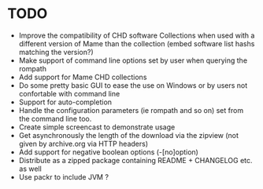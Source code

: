 TODO
====

-   Improve the compatibility of CHD software Collections when used with 
    a different version of Mame than the collection 
    (embed software list hashs matching the version?)
-   Make support of command line options set by user when querying the rompath
-   Add support for Mame CHD collections
-   Do some pretty basic GUI to ease the use on Windows or by users not 
    confortable with command line
-   Support for auto-completion
-   Handle the configuration parameters (ie rompath and so on) set from
    the command line too.
-   Create simple screencast to demonstrate usage
-   Get asynchronously the length of the download via the zipview 
    (not given by archive.org via HTTP headers)
-   Add support for negative boolean options (-[no]option)
-   Distribute as a zipped package containing README + CHANGELOG etc. as
    well
-   Use packr to include JVM ?
